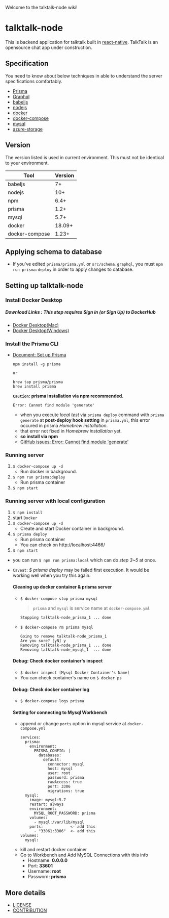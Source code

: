 Welcome to the talktalk-node wiki!
# talktalk-node
This is backend application for talktalk built in [react-native](https://github.com/facebook/react-native).
TalkTalk is an opensource chat app under construction.

## Specification
You need to know about below techniques in able to understand the server specifications comfortably.
* [Prisma](https://www.prisma.io/)
* [Graphql](https://graphql.org/)
* [babeljs](https://babeljs.io/)
* [nodejs](https://nodejs.org/)
* [docker](https://www.docker.com/)
* [docker-compose](https://docs.docker.com/compose/)
* [mysql](https://www.mysql.com/)
* [azure-storage](https://azure.microsoft.com/en-us/services/storage/)

## Version
The version listed is used in current environment. This must not be identical to your environment.

| Tool                  | Version      |
| --------------------- | ------------ |
| babeljs               | 7+           |
| nodejs                | 10+          |
| npm                   | 6.4+         |
| prisma                | 1.2+         |
| mysql                 | 5.7+         |
| docker                | 18.09+       |
| docker-compose        | 1.23+        |

## Applying schema to database
* If you've edited `prisma/prisma.yml` or `src/schema.graphql`, you must `npm run prisma:deploy` in order to apply changes to database.


## Setting up talktalk-node

### Install Docker Desktop
##### Download Links : *This step requires Sign in (or Sign Up) to DockerHub*
- [Docker Desktop(Mac)](https://store.docker.com/editions/community/docker-ce-desktop-mac)
- [Docker Desktop(Windows)](https://hub.docker.com/editions/community/docker-ce-desktop-windows)
  
### Install the Prisma CLI
- [Document: Set up Prisma](https://www.prisma.io/docs/get-started/01-setting-up-prisma-new-database-JAVASCRIPT-a002/)

    ```
    npm install -g prisma
    
    or
    
    brew tap prisma/prisma
    brew install prisma
    ```

    **`Caution`: prisma installation via npm recommended.**  
    
    ```
    Error: Cannot find module 'generate'
    ```
    - when you execute *local test* via `prisma deploy` command with `prisma generate` at **post-deploy hook setting** in `prisma.yml`, this error occured in prisma *Homebrew installation*.
    - that error not fixed in *Homebrew installation* yet.
    - **so install via npm**
    - [GitHub issues: Error: Cannot find module 'generate'](https://github.com/prisma/Mongo-Connector-Preview/issues/1#issuecomment-441361867)
   
### Running server
1. `$ docker-compose up -d`
    - Run docker in background.
2. `$ npm run prisma:deploy`
    - Run prisma container
3. `$ npm start`

### Running server with local configuration
1. `$ npm install`
2. start `Docker`
3. `$ docker-compose up -d`
    - Create and start Docker container in background.
4. `$ prisma deploy`
    - Run prisma container
    - You can check on http://localhost:4466/
5. `$ npm start`
- you can run `$ npm run prisma:local` which can do *step 3~5* at once.
- `Caveat`: *$ prisma deploy* may be failed first execution. It would be working well when you try this again.
  
    #### Cleaning up docker container & prisma server
    - `$ docker-compose stop prisma mysql`
      > `prisma` and `mysql` is service name at `docker-compose.yml`
        ```
        Stopping talktalk-node_prisma_1 ... done
        ```
    - `$ docker-compose rm prisma mysql`
        ```
        Going to remove talktalk-node_prisma_1
        Are you sure? [yN] y
        Removing talktalk-node_prisma_1 ... done
        Removing talktalk-node_mysql_1  ... done
        ```

    #### Debug: Check docker container's inspect
    - `$ docker inspect [Mysql Docker Container's Name]`
    - You can check container's name on `$ docker ps`

    #### Debug: Check docker container log
    - `$ docker-compose logs prisma`

    #### Setting for connecting to Mysql Workbench
    - append or change `ports` option in mysql service at `docker-compose.yml`
      ```
      services:
        prisma:
          environment:
            PRISMA_CONFIG: |
              databases:
                default:
                  connector: mysql
                  host: mysql
                  user: root
                  password: prisma
                  rawAccess: true
                  port: 3306
                  migrations: true
        mysql:
          image: mysql:5.7
          restart: always
          environment:
            MYSQL_ROOT_PASSWORD: prisma
          volumes:
            - mysql:/var/lib/mysql
          ports:            <- add this
            - "33061:3306"  <- add this
      volumes:
        mysql:
      ```
    - kill and restart docker container
    - Go to Workbench and Add MySQL Connections with this info
      - Hostname: **0.0.0.0**
      - Port: **33601**
      - Username: **root**
      - Password: **prisma**

## More details
- [LICENSE](https://github.com/dooboolab/talktalk-node/blob/master/LICENSE)
- [CONTRIBUTION](https://github.com/dooboolab/talktalk-node/blob/master/CONTRIBUTING.md)

